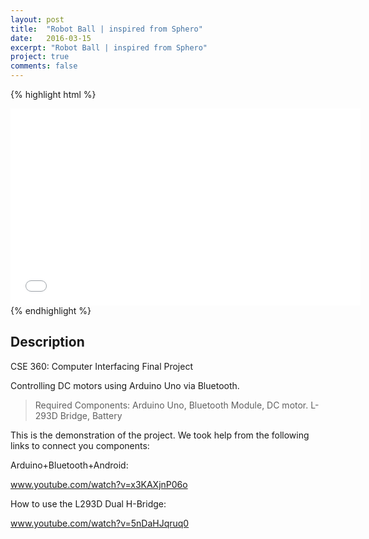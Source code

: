 ```yaml
---
layout: post
title:  "Robot Ball | inspired from Sphero"
date:   2016-03-15
excerpt: "Robot Ball | inspired from Sphero"
project: true
comments: false
---
```


{% highlight html %}
<iframe width="560" height="315" src="//www.youtube.com/watch?v=VSxVMzAeqBA&feature=youtu.be" frameborder="0"> </iframe>
{% endhighlight %}

## Description
CSE 360: Computer Interfacing Final Project

Controlling DC motors using Arduino Uno via Bluetooth.
>Required Components: Arduino Uno, Bluetooth Module, DC motor. L-293D Bridge, Battery

This is the demonstration of the project. We took help from the following links to connect you components:

Arduino+Bluetooth+Android:

www.youtube.com/watch?v=x3KAXjnP06o

How to use the L293D Dual H-Bridge: 

www.youtube.com/watch?v=5nDaHJqruq0
